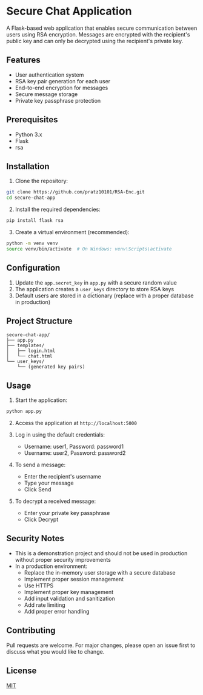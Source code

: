 # Secure Chat Application

A Flask-based web application that enables secure communication between users using RSA encryption. Messages are encrypted with the recipient's public key and can only be decrypted using the recipient's private key.

## Features

- User authentication system
- RSA key pair generation for each user
- End-to-end encryption for messages
- Secure message storage
- Private key passphrase protection

## Prerequisites

- Python 3.x
- Flask
- rsa

## Installation

1. Clone the repository:
```bash
git clone https://github.com/pratz10101/RSA-Enc.git
cd secure-chat-app
```

2. Install the required dependencies:
```bash
pip install flask rsa
```

3. Create a virtual environment (recommended):
```bash
python -m venv venv
source venv/bin/activate  # On Windows: venv\Scripts\activate
```

## Configuration

1. Update the `app.secret_key` in `app.py` with a secure random value
2. The application creates a `user_keys` directory to store RSA keys
3. Default users are stored in a dictionary (replace with a proper database in production)

## Project Structure

```
secure-chat-app/
├── app.py
├── templates/
│   ├── login.html
│   └── chat.html
└── user_keys/
    └── (generated key pairs)
```

## Usage

1. Start the application:
```bash
python app.py
```

2. Access the application at `http://localhost:5000`

3. Log in using the default credentials:
   - Username: user1, Password: password1
   - Username: user2, Password: password2

4. To send a message:
   - Enter the recipient's username
   - Type your message
   - Click Send

5. To decrypt a received message:
   - Enter your private key passphrase
   - Click Decrypt

## Security Notes

- This is a demonstration project and should not be used in production without proper security improvements
- In a production environment:
  - Replace the in-memory user storage with a secure database
  - Implement proper session management
  - Use HTTPS
  - Implement proper key management
  - Add input validation and sanitization
  - Add rate limiting
  - Add proper error handling

## Contributing

Pull requests are welcome. For major changes, please open an issue first to discuss what you would like to change.

## License

[MIT](https://choosealicense.com/licenses/mit/)

